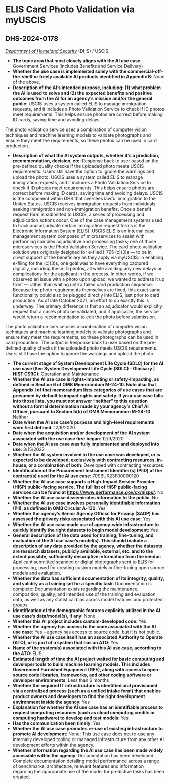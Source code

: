 # ELIS Card Photo Validation via myUSCIS
## DHS-2024-0178
_[Department of Homeland Security](<../3_agency/Department of Homeland Security.md>)_ (DHS) / USCIS


+ **The topic area that most closely aligns with the AI use case**: Government Services (includes Benefits and Service Delivery)
+ **Whether the use case is implemented solely with the commercial-off-the-shelf or freely available AI products identified in Appendix B**: None of the above.
+ **Description of the AI’s intended purpose, including: (1) what problem the AI is used to solve and (2) the expected benefits and positive outcomes from the AI for an agency’s mission and/or the general public**: USCIS uses a system called ELIS to manage immigration requests, and it includes a Photo Validation Service to check if ID photos meet requirements. This helps ensure photos are correct before making ID cards, saving time and avoiding delays.

The photo validation service uses a combination of computer vision techniques and machine learning models to validate photographs and ensure they meet the requirements, so these photos can be used in card production.
+ **Description of what the AI system outputs, whether it’s a prediction, recommendation, decision, etc**: Response back to user based on the pre-defined quality checks if the uploaded photo meets USCIS requirements. Users still have the option to ignore the warnings and upload the photo.
USCIS uses a system called ELIS to manage immigration requests, and it includes a Photo Validation Service to check if ID photos meet requirements. This helps ensure photos are correct before making ID cards, saving time and avoiding delays. USCIS is the component within DHS that oversees lawful immigration to the United States. USCIS receives immigration requests from individuals seeking immigration and non-immigration benefits. Once a benefit request form is submitted to USCIS, a series of processing and adjudication actions occur. One of the case management systems used to track and adjudicate certain immigration request forms is the Electronic Information System (ELIS). USCIS ELIS is an internal case management system composed of microservices to assist with performing complex adjudicative and processing tasks; one of those microservices is the Photo Validation Service. The card photo validation solution was originally designed for e-filed I-765 (c)(3)s — to be in direct support of the beneficiary as they apply via myUSCIS. In enabling e-filing for the (c)(3)s, one goal was to have everything captured digitally, including these ID photos, all while avoiding any new delays or complications for the applicant in the process. In other words, if we observed an issue with a photo upon upload, we wanted to address it up front — rather than waiting until a failed card production sequence.  Because the photo requirements themselves are fixed, this exact same functionality could also be plugged directly into ELIS, just prior to card production. As of late October 2021, an effort to do exactly this is underway. The primary difference is that an adjudicator would explicitly request that a case’s photo be validated, and if applicable, the service would return a recommendation to edit the photo before submission. 

The photo validation service uses a combination of computer vision techniques and machine learning models to validate photographs and ensure they meet the requirements, so these photographs can be used in card production. The output is Response back to user based on the pre-defined quality checks if the uploaded photo meets USCIS requirements. Users still have the option to ignore the warnings and upload the photo. 
+ **The current stage of System Development Life Cycle (SDLC) for the AI use case (See System Development Life Cycle (SDLC) - Glossary | NIST CSRC)**: Operation and Maintenance
+ **Whether the AI use case is rights-impacting or safety-impacting, as defined in Section 6 of OMB Memorandum M-24-10. Note also that Appendix I of that memorandum lists categories of use cases that are presumed by default to impact rights and safety. If your use case falls into those lists, you must not answer “neither” to this question without a formal determination made by your agency’s Chief AI Officer, pursuant to Section 5(b) of OMB Memorandum M-24-10**: Neither
+ **Date when the AI use case’s purpose and high-level requirements were first defined**: 12/9/2020
+ **Date when the acquisition and/or development of the AI system associated with the use case first began**: 12/9/2020
+ **Date when the AI use case was fully implemented and deployed into use**: 3/15/2022
+ **Whether the AI system involved in the use case was developed, or is expected to be developed, exclusively with contracting resources, in-house, or a combination of both**: Developed with contracting resources.
+ **Identification of the Procurement Instrument Identifier(s) (PIID) of the contract(s) used for the AI use case**: 70SBUR23F00000120
+ **Whether the AI use case supports a High-Impact Service Provider (HISP) public-facing service. The full list of HISP public-facing services can be found at https://www.performance.gov/cx/hisps/**: No
+ **Whether the AI use case disseminates information to the public**: No
+ **Whether the AI use case involves personally identifiable information (PII), as defined in OMB Circular A-130**: Yes
+ **Whether the agency’s Senior Agency Official for Privacy (SAOP) has assessed the privacy risks associated with this AI use case**: Yes
+ **Whether the AI use case made use of agency-wide infrastructure to quickly identify the right datasets to begin model development**: Yes
+ **General description of the data used for training, fine-tuning, and evaluation of the AI use case’s model(s). This should include a description of any data provided by the agency, whether the datasets are research datasets, publicly available, external, etc. and to the extent possible, sufficiently descriptive information from the vendor**: Applicant submitted scanned or digital photographs sent to ELIS for processing, used for creating custom models or fine-tuning open source models and evaluation.
+ **Whether the data has sufficient documentation of its integrity, quality, and validity as a training set for a specific task**: Documentation is complete: Documentation exists regarding the maintenance, composition, quality, and intended use of the training and evaluation data, as well as any statistical bias across model features and protected groups.
+ **Identification of the demographic features explicitly utilized in the AI use case’s data/model(s), if any**: None
+ **Whether this AI project includes custom-developed code**: Yes
+ **Whether the agency has access to the code associated with the AI use case**: Yes – agency has access to source code, but it is not public.
+ **Whether the AI use case itself has an associated Authority to Operate (ATO), or is part of a system that has an ATO**: Yes
+ **Name of the system(s) associated with this AI use case, according to the ATO**: ELIS
+ **Estimated length of time the AI project waited for basic computing and developer tools to build machine learning models. This includes Government Furnished Equipment (GFE), along with access to open-source code libraries, frameworks, and other coding software or developer environments**: Less than 6 months
+ **Whether the required IT infrastructure is identified and provisioned via a centralized process (such as a unified intake form) that enables product owners and developers to find the right development environment inside the agency**: Yes
+ **Explanation for whether the AI use case has an identifiable process to request computing resources (such as cloud computing credits or computing hardware) to develop and test models**: Yes
+ **Has the communication been timely**: Yes
+ **Whether the AI use case promotes re-use of existing infrastructure to promote AI development**: None: This use case does not re-use any internally developed tooling or managed infrastructure from any other AI development efforts within the agency.
+ **Whether information regarding the AI use case has been made widely accessible within the agency**: Documentation has been developed: Complete documentation detailing model performance across a range of benchmarks, architecture, relevant features and information regarding the appropriate use of the model for predictive tasks has been created.